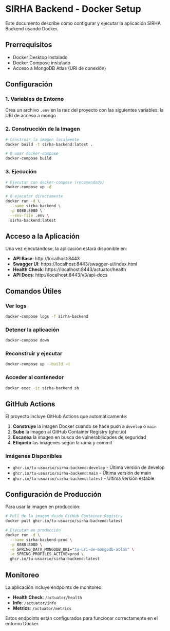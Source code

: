 # SIRHA Backend - Docker Setup

Este documento describe cómo configurar y ejecutar la aplicación SIRHA Backend usando Docker.

## Prerrequisitos

- Docker Desktop instalado
- Docker Compose instalado
- Acceso a MongoDB Atlas (URI de conexión)

## Configuración

### 1. Variables de Entorno

Crea un archivo `.env` en la raíz del proyecto con las siguientes variables: la URI de acceso a mongo


### 2. Construcción de la Imagen

```bash
# Construir la imagen localmente
docker build -t sirha-backend:latest .

# O usar docker-compose
docker-compose build
```

### 3. Ejecución

```bash
# Ejecutar con docker-compose (recomendado)
docker-compose up -d

# O ejecutar directamente
docker run -d \
  --name sirha-backend \
  -p 8080:8080 \
  --env-file .env \
  sirha-backend:latest
```

## Acceso a la Aplicación

Una vez ejecutándose, la aplicación estará disponible en:

- **API Base**: http://localhost:8443
- **Swagger UI**: https://localhost:8443/swagger-ui/index.html
- **Health Check**: https://localhost:8443/actuator/health
- **API Docs**: http://localhost:8443/v3/api-docs

## Comandos Útiles

### Ver logs
```bash
docker-compose logs -f sirha-backend
```

### Detener la aplicación
```bash
docker-compose down
```

### Reconstruir y ejecutar
```bash
docker-compose up --build -d
```

### Acceder al contenedor
```bash
docker exec -it sirha-backend sh
```

## GitHub Actions

El proyecto incluye GitHub Actions que automáticamente:

1. **Construye** la imagen Docker cuando se hace push a `develop` o `main`
2. **Sube** la imagen al GitHub Container Registry (ghcr.io)
3. **Escanea** la imagen en busca de vulnerabilidades de seguridad
4. **Etiqueta** las imágenes según la rama y commit

### Imágenes Disponibles

- `ghcr.io/tu-usuario/sirha-backend:develop` - Última versión de develop
- `ghcr.io/tu-usuario/sirha-backend:main` - Última versión de main
- `ghcr.io/tu-usuario/sirha-backend:latest` - Última versión estable

## Configuración de Producción

Para usar la imagen en producción:

```bash
# Pull de la imagen desde GitHub Container Registry
docker pull ghcr.io/tu-usuario/sirha-backend:latest

# Ejecutar en producción
docker run -d \
  --name sirha-backend-prod \
  -p 8080:8080 \
  -e SPRING_DATA_MONGODB_URI="tu-uri-de-mongodb-atlas" \
  -e SPRING_PROFILES_ACTIVE=prod \
  ghcr.io/tu-usuario/sirha-backend:latest
```

## Monitoreo

La aplicación incluye endpoints de monitoreo:

- **Health Check**: `/actuator/health`
- **Info**: `/actuator/info`
- **Metrics**: `/actuator/metrics`

Estos endpoints están configurados para funcionar correctamente en el entorno Docker.

